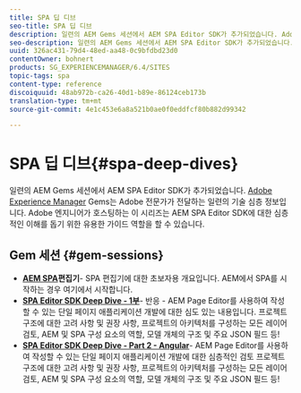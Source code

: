 ```yaml
---
title: SPA 딥 디브
seo-title: SPA 딥 디브
description: 일련의 AEM Gems 세션에서 AEM SPA Editor SDK가 추가되었습니다. Adobe 엔지니어가 호스팅하는 이 시리즈는 Adobe 엔지니어가 호스팅하는 낮은 수준에서 AEM SPA Editor SDK에 대한 심도 있는 이해를 돕기 위한 유용한 가이드 역할을 할 수 있습니다.
seo-description: 일련의 AEM Gems 세션에서 AEM SPA Editor SDK가 추가되었습니다. Adobe 엔지니어가 호스팅하는 이 시리즈는 Adobe 엔지니어가 호스팅하는 낮은 수준에서 AEM SPA Editor SDK에 대한 심도 있는 이해를 돕기 위한 유용한 가이드 역할을 할 수 있습니다.
uuid: 326ac431-79d4-48ed-aa48-0c9bfdbd23d0
contentOwner: bohnert
products: SG_EXPERIENCEMANAGER/6.4/SITES
topic-tags: spa
content-type: reference
discoiquuid: 48ab972b-ca26-40d1-b89e-86124ceb173b
translation-type: tm+mt
source-git-commit: 4e1c453e6a8a521b0ae0f0eddfcf80b882d99342

---
```



# SPA 딥 디브{#spa-deep-dives}

일련의 AEM Gems 세션에서 AEM SPA Editor SDK가 추가되었습니다. [Adobe Experience Manager](https://helpx.adobe.com/experience-manager/kt/eseminars/gems/aem-index.html) Gems는 Adobe 전문가가 전달하는 일련의 기술 심층 정보입니다. Adobe 엔지니어가 호스팅하는 이 시리즈는 AEM SPA Editor SDK에 대한 심층적인 이해를 돕기 위한 유용한 가이드 역할을 할 수 있습니다.

## Gem 세션 {#gem-sessions}

* **[AEM SPA](https://helpx.adobe.com/experience-manager/kt/eseminars/gems/aem-spa-editor.html)편집기[](https://helpx.adobe.com/experience-manager/kt/eseminars/gems/aem-spa-editor.html)**- SPA 편집기에 대한 초보자용 개요입니다. AEM에서 SPA를 시작하는 경우 여기에서 시작합니다.
* **[SPA Editor SDK Deep Dive - 1부](https://helpx.adobe.com/experience-manager/kt/eseminars/gems/SPA-Editor-SDK-Deep-Dive-React.html)**- 반응 - AEM Page Editor를 사용하여 작성할 수 있는 단일 페이지 애플리케이션 개발에 대한 심도 있는 내용입니다. 프로젝트 구조에 대한 고려 사항 및 권장 사항, 프로젝트의 아키텍처를 구성하는 모든 레이어 검토, AEM 및 SPA 구성 요소의 역할, 모델 개체의 구조 및 주요 JSON 필드 등!
* **[SPA Editor SDK Deep Dive - Part 2 - Angular](https://helpx.adobe.com/experience-manager/kt/eseminars/gems/SPA-Editor-SDK-Deep-Dive-Angular.html)**- AEM Page Editor를 사용하여 작성할 수 있는 단일 페이지 애플리케이션 개발에 대한 심층적인 검토 프로젝트 구조에 대한 고려 사항 및 권장 사항, 프로젝트의 아키텍처를 구성하는 모든 레이어 검토, AEM 및 SPA 구성 요소의 역할, 모델 개체의 구조 및 주요 JSON 필드 등!

